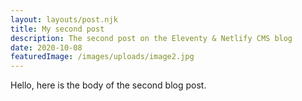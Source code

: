 ```yaml
---
layout: layouts/post.njk
title: My second post
description: The second post on the Eleventy & Netlify CMS blog
date: 2020-10-08
featuredImage: /images/uploads/image2.jpg
---
```


Hello, here is the body of the second blog post.